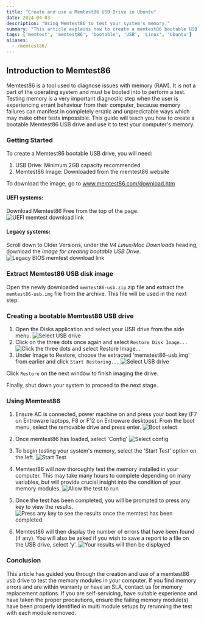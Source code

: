 ```yaml
---
title: "Create and use a Memtest86 USB Drive in Ubuntu"
date: 2024-04-03
description: "Using Memtest86 to test your system's memory."
summary: "This article explains how to create a memtest86 bootable USB drive in Ubuntu and boot into it to test the integrity of the memory in your system."
tags: ['memtest', 'memtest86', 'bootable', 'USB', 'Linux', 'Ubuntu']
aliases: 
  - /memtest86/
---
```


## Introduction to Memtest86

Memtest86 is a tool used to diagnose issues with memory (RAM). It is not a part of the operating system and must be booted into to perform a test. Testing memory is a very important diagnostic step when the user is experiencing errant behaviour from their computer, because memory failures can manifest in completely erratic and unpredictable ways which may make other tests impossible. This guide will teach you how to create a bootable Memtest86 USB drive and use it to test your computer's memory.

### Getting Started

To create a Memtest86 bootable USB drive, you will need:
1. USB Drive: Minimum 2GB capacity recommended
2. Memtest86 Image: Downloaded from the memtest86 website

To download the image, go to www.memtest86.com/download.htm

#### UEFI systems:
Download Memtest86 Free from the top of the page.
![UEFI memtest download link](images/memtest-uefi-download.jpg)

#### Legacy systems:
Scroll down to Older Versions, under the *V4 Linux/Mac Downloads* heading, download the *Image for creating bootable USB Drive*.
![Legacy BIOS memtest download link](images/memtest-legacy-download.jpg)

### Extract Memtest86 USB disk image

Open the newly downloaded `memtest86-usb.zip` zip file and extract the `memtest86-usb.img` file from the archive.  This file will be used in the next step.

### Creating a bootable Memtest86 USB drive

1. Open the Disks application and select your USB drive from the side menu. 
![Select USB drive](images/memtest-drive-0.jpg)
2. Click on the three dots once again and select `Restore Disk Image...`
![Click the three dots and select Restore Image...](images/memtest-drive-1.png)
3. Under Image to Restore, choose the extracted 'memstest86-usb.img' from earlier and click `Start Restoring...`
![Select USB drive](images/memtest-drive-2.png)

Click `Restore` on the next window to finish imaging the drive.

Finally, shut down your system to proceed to the next stage.

### Using Memtest86

1. Ensure AC is connected, power machine on and press your boot key (F7 on Entroware laptops, F8 or F12 on Entroware desktops). 
From the boot menu, select the removable drive and press enter.
![Boot select](images/memtest-0.png)

2. Once memtest86 has loaded, select 'Config'
![Select config](images/memtest-3.png)

3. To begin testing your system's memory, select the 'Start Test' option on the left.
![Start Test](images/memtest-4.png)

4. Memtest86 will now thoroughly test the memory installed in your computer. This may take many hours to complete depending on many variables, but will provide crucial insight into the condition of your memory modules.
![Allow the test to run](images/memtest-5.png)

5. Once the test has been completed, you will be prompted to press any key to view the results.
![Press any key to see the results once the memtest has been completed.](images/memtest-6.png)

6. Memtest86 will then display the number of errors that have been found (if any). You will also be asked if you wish to save a report to a file on the USB drive, select 'y'.
![Your results will then be displayed](images/memtest-7.png)

### Conclusion
This article has guided you through the creation and use of a memtest86 usb drive to test the memory modules in your computer.  If you find memory errors and are within warranty or have an SLA, contact us for memory replacement options. If you are self-servicing, have suitable experience and have taken the proper precautions, ensure the failing memory module(s) have been properly identified in multi module setups by rerunning the test with each module removed.
